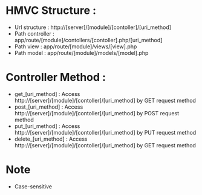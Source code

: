 # HMVC Structure :
- Url structure			: http://[server]/[module]/[contoller]/[uri_method]
- Path controller 		: app/route/[module]/contollers/[contoller].php/[uri_method]
- Path view				: app/route/[module]/views/[view].php
- Path model			: app/route/[module]/models/[model].php

# Controller Method 	:
- get_[uri_method]		: Access http://[server]/[module]/[contoller]/[uri_method] by GET request method
- post_[uri_method]		: Access http://[server]/[module]/[contoller]/[uri_method] by POST request method
- put_[uri_method]		: Access http://[server]/[module]/[contoller]/[uri_method] by PUT request method
- delete_[uri_method]	: Access http://[server]/[module]/[contoller]/[uri_method] by GET request method

# Note
- Case-sensitive